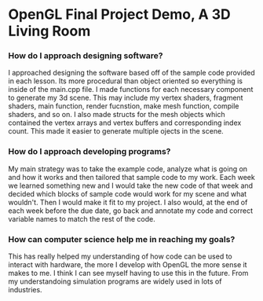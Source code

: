 # OpenGL Final Project Demo, A 3D Living Room

### How do I approach designing software?

I approached designing the software based off of the sample code provided in each lesson. Its more procedural than object oriented so everything is inside of the main.cpp file. I made functions for each necessary component to generate my 3d scene. This may include my vertex shaders, fragment shaders, main function, render fucnstion, make mesh function, compile shaders, and so on. I also made structs for the mesh objects which contained the vertex arrays and vertex buffers and corresponding index count. This made it easier to generate multiple ojects in the scene. 

### How do I approach developing programs?

My main strategy was to take the example code, analyze what is going on and how it works and then tailored that sample code to my work. Each week we learned something new and I would take the new code of that week and decided which blocks of sample code would work for my scene and what wouldn't. Then I would make it fit to my project. I also would, at the end of each week before the due date, go back and annotate my code and correct variable names to match the rest of the code. 

### How can computer science help me in reaching my goals?

This has really helped my understanding of how code can be used to interact with hardware, the more I develop with OpenGL the more sense it makes to me. I think I can see myself having to use this in the future. From my understandoing simulation programs are widely used in lots of industries.
